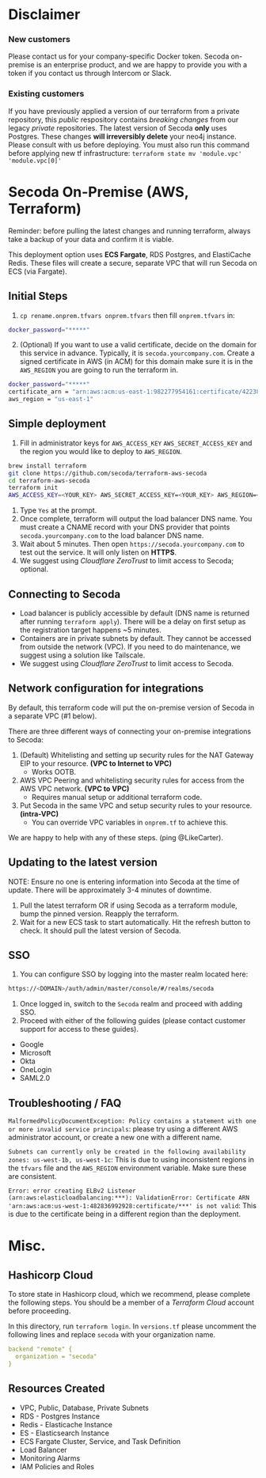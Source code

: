 # Disclaimer

### New customers

Please contact us for your company-specific Docker token. Secoda on-premise is an enterprise product, and we are happy to provide you with a token if you contact us through Intercom or Slack.

### Existing customers

If you have previously applied a version of our terraform from a private repository, this *public* respository contains _breaking changes_ from our legacy *private* repositories. The latest version of Secoda **only** uses Postgres. These changes **will irreversibly delete** your neo4j instance. Please consult with us before deploying. You must also run this command before applying new tf infrastructure: `terraform state mv 'module.vpc' 'module.vpc[0]'`

# Secoda On-Premise (AWS, Terraform)

Reminder: before pulling the latest changes and running terraform, always take a backup of your data and confirm it is viable.

This deployment option uses **ECS Fargate**, RDS Postgres, and ElastiCache Redis. These files will create a secure, separate VPC that will run Secoda on ECS (via Fargate).

## Initial Steps

1. `cp rename.onprem.tfvars onprem.tfvars` then fill `onprem.tfvars` in:

```bash
docker_password="*****"
```

2. (Optional) If you want to use a valid certificate, decide on the domain for this service in advance. Typically, it is `secoda.yourcompany.com`. Create a signed certificate in AWS (in ACM) for this domain make sure it is in the `AWS_REGION` you are going to run the terraform in.

```bash
docker_password="*****"
certificate_arn = "arn:aws:acm:us-east-1:982277954161:certificate/42238321-4205-4798-81ba-56e6d1098933"
aws_region = "us-east-1"
```

## Simple deployment

1. Fill in administrator keys for `AWS_ACCESS_KEY` `AWS_SECRET_ACCESS_KEY` and the region you would like to deploy to `AWS_REGION`.

```bash
brew install terraform
git clone https://github.com/secoda/terraform-aws-secoda
cd terraform-aws-secoda
terraform init
AWS_ACCESS_KEY=<YOUR_KEY> AWS_SECRET_ACCESS_KEY=<YOUR_KEY> AWS_REGION=<REGION> terraform apply -var-file="onprem.tfvars"
```

1. Type `Yes` at the prompt.
2. Once complete, terraform will output the load balancer DNS name. You must create a CNAME record with your DNS provider that points `secoda.yourcompany.com` to the load balancer DNS name.
3. Wait about 5 minutes. Then open `https://secoda.yourcompany.com` to test out the service. It will only listen on **HTTPS**.
4. We suggest using _Cloudflare ZeroTrust_ to limit access to Secoda; optional.

## Connecting to Secoda

- Load balancer is publicly accessible by default (DNS name is returned after running `terraform apply`). There will be a delay on first setup as the registration target happens ~5 minutes.
- Containers are in private subnets by default. They cannot be accessed from outside the network (VPC). If you need to do maintenance, we suggest using a solution like Tailscale.
- We suggest using _Cloudflare ZeroTrust_ to limit access to Secoda.

## Network configuration for integrations

By default, this terraform code will put the on-premise version of Secoda in a separate VPC (#1 below).

There are three different ways of connecting your on-premise integrations to Secoda:

1. (Default) Whitelisting and setting up security rules for the NAT Gateway EIP to your resource. **(VPC to Internet to VPC)**
   - Works OOTB.
2. AWS VPC Peering and whitelisting security rules for access from the AWS VPC network. **(VPC to VPC)**
   - Requires manual setup or additional terraform code.
3. Put Secoda in the same VPC and setup security rules to your resource. **(intra-VPC)**
   - You can override VPC variables in `onprem.tf` to achieve this.

We are happy to help with any of these steps. (ping @LikeCarter).

## Updating to the latest version

NOTE: Ensure no one is entering information into Secoda at the time of update. There will be approximately 3-4 minutes of downtime.

1. Pull the latest terraform OR if using Secoda as a terraform module, bump the pinned version. Reapply the terraform. 
2. Wait for a new ECS task to start automatically. Hit the refresh button to check. It should pull the latest version of Secoda.

## SSO

1. You can configure SSO by logging into the master realm located here:

```bash
https://<DOMAIN>/auth/admin/master/console/#/realms/secoda
```

1. Once logged in, switch to the `Secoda` realm and proceed with adding SSO.
2. Proceed with either of the following guides (please contact customer support for access to these guides).

- Google
- Microsoft
- Okta
- OneLogin
- SAML2.0

## Troubleshooting / FAQ

`MalformedPolicyDocumentException: Policy contains a statement with one or more invalid service principals`: please try using a different AWS administrator account, or create a new one with a different name.

`Subnets can currently only be created in the following availability zones: us-west-1b, us-west-1c`: This is due to using inconsistent regions in the `tfvars` file and the `AWS_REGION` environment variable. Make sure these are consistent.

`Error: error creating ELBv2 Listener (arn:aws:elasticloadbalancing:***): ValidationError: Certificate ARN 'arn:aws:acm:us-west-1:482836992928:certificate/***' is not valid`: This is due to the certificate being in a different region than the deployment.

# Misc.

## Hashicorp Cloud

To store state in Hashicorp cloud, which we recommend, please complete the following steps. You should be a member of a _Terraform Cloud_ account before proceeding.

In this directory, run `terraform login`. In `versions.tf` please uncomment the following lines and replace `secoda` with your organization name.

```yaml
backend "remote" {
  organization = "secoda"
}
```

## Resources Created

- VPC, Public, Database, Private Subnets
- RDS - Postgres Instance
- Redis - Elasticache Instance
- ES - Elasticsearch Instance
- ECS Fargate Cluster, Service, and Task Definition
- Load Balancer
- Monitoring Alarms
- IAM Policies and Roles
